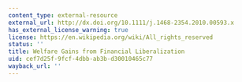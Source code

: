 ```yaml
---
content_type: external-resource
external_url: http://dx.doi.org/10.1111/j.1468-2354.2010.00593.x
has_external_license_warning: true
license: https://en.wikipedia.org/wiki/All_rights_reserved
status: ''
title: Welfare Gains from Financial Liberalization
uid: cef7d25f-9fcf-4dbb-ab3b-d30010465c77
wayback_url: ''
---
```

